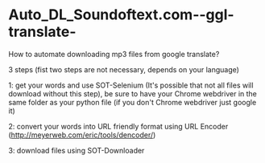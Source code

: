 # Auto_DL_Soundoftext.com--ggl-translate-

How to automate downloading mp3 files from google translate?

3 steps (fist two steps are not necessary, depends on your language)

 1: get your words and use SOT-Selenium (It's possible that not all files will download without this step), be sure to have your Chrome webdriver in the same folder as your python file (if you don't Chrome webdriver just google it)
 
 2: convert your words into URL friendly format using URL Encoder (http://meyerweb.com/eric/tools/dencoder/)
 
 3: download files using SOT-Downloader
